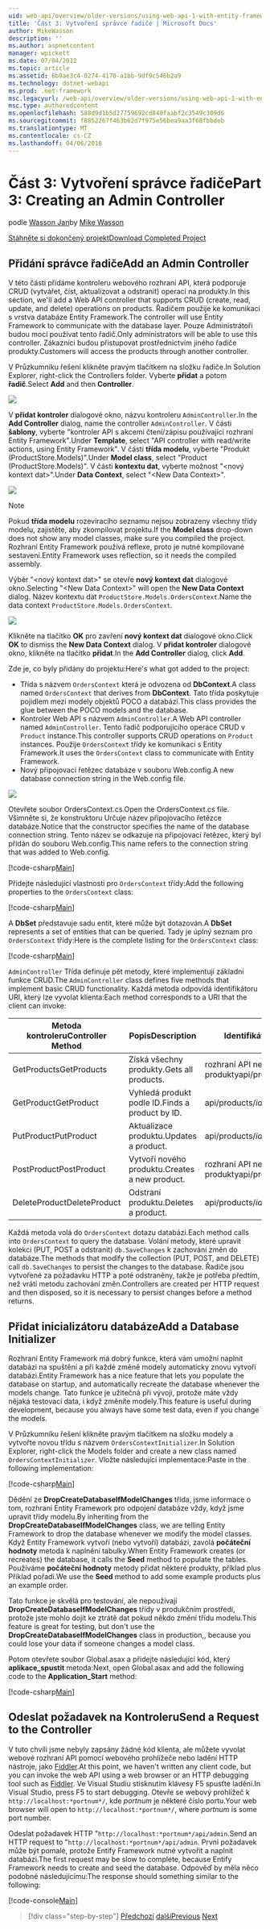```yaml
---
uid: web-api/overview/older-versions/using-web-api-1-with-entity-framework-5/using-web-api-with-entity-framework-part-3
title: 'Část 3: Vytvoření správce řadiče | Microsoft Docs'
author: MikeWasson
description: ''
ms.author: aspnetcontent
manager: wpickett
ms.date: 07/04/2012
ms.topic: article
ms.assetid: 6b9ae3c4-0274-4170-a1bb-9df9c546b2a9
ms.technology: dotnet-webapi
ms.prod: .net-framework
msc.legacyurl: /web-api/overview/older-versions/using-web-api-1-with-entity-framework-5/using-web-api-with-entity-framework-part-3
msc.type: authoredcontent
ms.openlocfilehash: 588d9d1b5d27759692cd840faabf2c3549c309d6
ms.sourcegitcommit: f8852267f463b62d7f975e56bea9aa3f68fbbdeb
ms.translationtype: MT
ms.contentlocale: cs-CZ
ms.lasthandoff: 04/06/2018
---
```

<a name="part-3-creating-an-admin-controller"></a><span data-ttu-id="4baef-102">Část 3: Vytvoření správce řadiče</span><span class="sxs-lookup"><span data-stu-id="4baef-102">Part 3: Creating an Admin Controller</span></span>
====================
<span data-ttu-id="4baef-103">podle [Wasson Jan](https://github.com/MikeWasson)</span><span class="sxs-lookup"><span data-stu-id="4baef-103">by [Mike Wasson](https://github.com/MikeWasson)</span></span>

[<span data-ttu-id="4baef-104">Stáhněte si dokončený projekt</span><span class="sxs-lookup"><span data-stu-id="4baef-104">Download Completed Project</span></span>](http://code.msdn.microsoft.com/ASP-NET-Web-API-with-afa30545)

## <a name="add-an-admin-controller"></a><span data-ttu-id="4baef-105">Přidání správce řadiče</span><span class="sxs-lookup"><span data-stu-id="4baef-105">Add an Admin Controller</span></span>

<span data-ttu-id="4baef-106">V této části přidáme kontroleru webového rozhraní API, která podporuje CRUD (vytvářet, číst, aktualizovat a odstranit) operací na produkty.</span><span class="sxs-lookup"><span data-stu-id="4baef-106">In this section, we'll add a Web API controller that supports CRUD (create, read, update, and delete) operations on products.</span></span> <span data-ttu-id="4baef-107">Řadičem použije ke komunikaci s vrstva databáze Entity Framework.</span><span class="sxs-lookup"><span data-stu-id="4baef-107">The controller will use Entity Framework to communicate with the database layer.</span></span> <span data-ttu-id="4baef-108">Pouze Administrátoři budou moci používat tento řadič.</span><span class="sxs-lookup"><span data-stu-id="4baef-108">Only administrators will be able to use this controller.</span></span> <span data-ttu-id="4baef-109">Zákazníci budou přistupovat prostřednictvím jiného řadiče produkty.</span><span class="sxs-lookup"><span data-stu-id="4baef-109">Customers will access the products through another controller.</span></span>

<span data-ttu-id="4baef-110">V Průzkumníku řešení klikněte pravým tlačítkem na složku řadiče.</span><span class="sxs-lookup"><span data-stu-id="4baef-110">In Solution Explorer, right-click the Controllers folder.</span></span> <span data-ttu-id="4baef-111">Vyberte **přidat** a potom **řadič**.</span><span class="sxs-lookup"><span data-stu-id="4baef-111">Select **Add** and then **Controller**.</span></span>

![](using-web-api-with-entity-framework-part-3/_static/image1.png)

<span data-ttu-id="4baef-112">V **přidat kontroler** dialogové okno, názvu kontroleru `AdminController`.</span><span class="sxs-lookup"><span data-stu-id="4baef-112">In the **Add Controller** dialog, name the controller `AdminController`.</span></span> <span data-ttu-id="4baef-113">V části **šablony**, vyberte &quot;kontroler API s akcemi čtení/zápisu používající rozhraní Entity Framework&quot;.</span><span class="sxs-lookup"><span data-stu-id="4baef-113">Under **Template**, select &quot;API controller with read/write actions, using Entity Framework&quot;.</span></span> <span data-ttu-id="4baef-114">V části **třída modelu**, vyberte "Produkt (ProductStore.Models)".</span><span class="sxs-lookup"><span data-stu-id="4baef-114">Under **Model class**, select "Product (ProductStore.Models)".</span></span> <span data-ttu-id="4baef-115">V části **kontextu dat**, vyberte možnost "&lt;nový kontext dat&gt;".</span><span class="sxs-lookup"><span data-stu-id="4baef-115">Under **Data Context**, select "&lt;New Data Context&gt;".</span></span>

![](using-web-api-with-entity-framework-part-3/_static/image2.png)

> [!NOTE]
> <span data-ttu-id="4baef-116">Pokud **třída modelu** rozevíracího seznamu nejsou zobrazeny všechny třídy modelu, zajistěte, aby zkompilovat projektu.</span><span class="sxs-lookup"><span data-stu-id="4baef-116">If the **Model class** drop-down does not show any model classes, make sure you compiled the project.</span></span> <span data-ttu-id="4baef-117">Rozhraní Entity Framework používá reflexe, proto je nutné kompilované sestavení.</span><span class="sxs-lookup"><span data-stu-id="4baef-117">Entity Framework uses reflection, so it needs the compiled assembly.</span></span>


<span data-ttu-id="4baef-118">Výběr "&lt;nový kontext dat&gt;" se otevře **nový kontext dat** dialogové okno.</span><span class="sxs-lookup"><span data-stu-id="4baef-118">Selecting "&lt;New Data Context&gt;" will open the **New Data Context** dialog.</span></span> <span data-ttu-id="4baef-119">Název kontextu dat `ProductStore.Models.OrdersContext`.</span><span class="sxs-lookup"><span data-stu-id="4baef-119">Name the data context `ProductStore.Models.OrdersContext`.</span></span>

![](using-web-api-with-entity-framework-part-3/_static/image3.png)

<span data-ttu-id="4baef-120">Klikněte na tlačítko **OK** pro zavření **nový kontext dat** dialogové okno.</span><span class="sxs-lookup"><span data-stu-id="4baef-120">Click **OK** to dismiss the **New Data Context** dialog.</span></span> <span data-ttu-id="4baef-121">V **přidat kontroler** dialogové okno, klikněte na tlačítko **přidat**.</span><span class="sxs-lookup"><span data-stu-id="4baef-121">In the **Add Controller** dialog, click **Add**.</span></span>

<span data-ttu-id="4baef-122">Zde je, co byly přidány do projektu:</span><span class="sxs-lookup"><span data-stu-id="4baef-122">Here's what got added to the project:</span></span>

- <span data-ttu-id="4baef-123">Třída s názvem `OrdersContext` která je odvozena od **DbContext**.</span><span class="sxs-lookup"><span data-stu-id="4baef-123">A class named `OrdersContext` that derives from **DbContext**.</span></span> <span data-ttu-id="4baef-124">Tato třída poskytuje pojidlem mezi modely objektů POCO a databází.</span><span class="sxs-lookup"><span data-stu-id="4baef-124">This class provides the glue between the POCO models and the database.</span></span>
- <span data-ttu-id="4baef-125">Kontroler Web API s názvem `AdminController`.</span><span class="sxs-lookup"><span data-stu-id="4baef-125">A Web API controller named `AdminController`.</span></span> <span data-ttu-id="4baef-126">Tento řadič podporujícího operace CRUD v `Product` instance.</span><span class="sxs-lookup"><span data-stu-id="4baef-126">This controller supports CRUD operations on `Product` instances.</span></span> <span data-ttu-id="4baef-127">Použije `OrdersContext` třídy ke komunikaci s Entity Framework.</span><span class="sxs-lookup"><span data-stu-id="4baef-127">It uses the `OrdersContext` class to communicate with Entity Framework.</span></span>
- <span data-ttu-id="4baef-128">Nový připojovací řetězec databáze v souboru Web.config.</span><span class="sxs-lookup"><span data-stu-id="4baef-128">A new database connection string in the Web.config file.</span></span>

![](using-web-api-with-entity-framework-part-3/_static/image4.png)

<span data-ttu-id="4baef-129">Otevřete soubor OrdersContext.cs.</span><span class="sxs-lookup"><span data-stu-id="4baef-129">Open the OrdersContext.cs file.</span></span> <span data-ttu-id="4baef-130">Všimněte si, že konstruktoru Určuje název připojovacího řetězce databáze.</span><span class="sxs-lookup"><span data-stu-id="4baef-130">Notice that the constructor specifies the name of the database connection string.</span></span> <span data-ttu-id="4baef-131">Tento název se odkazuje na připojovací řetězec, který byl přidán do souboru Web.config.</span><span class="sxs-lookup"><span data-stu-id="4baef-131">This name refers to the connection string that was added to Web.config.</span></span>

[!code-csharp[Main](using-web-api-with-entity-framework-part-3/samples/sample1.cs)]

<span data-ttu-id="4baef-132">Přidejte následující vlastnosti pro `OrdersContext` třídy:</span><span class="sxs-lookup"><span data-stu-id="4baef-132">Add the following properties to the `OrdersContext` class:</span></span>

[!code-csharp[Main](using-web-api-with-entity-framework-part-3/samples/sample2.cs)]

<span data-ttu-id="4baef-133">A **DbSet** představuje sadu entit, které může být dotazován.</span><span class="sxs-lookup"><span data-stu-id="4baef-133">A **DbSet** represents a set of entities that can be queried.</span></span> <span data-ttu-id="4baef-134">Tady je úplný seznam pro `OrdersContext` třídy:</span><span class="sxs-lookup"><span data-stu-id="4baef-134">Here is the complete listing for the `OrdersContext` class:</span></span>

[!code-csharp[Main](using-web-api-with-entity-framework-part-3/samples/sample3.cs)]

<span data-ttu-id="4baef-135">`AdminController` Třída definuje pět metody, které implementují základní funkce CRUD.</span><span class="sxs-lookup"><span data-stu-id="4baef-135">The `AdminController` class defines five methods that implement basic CRUD functionality.</span></span> <span data-ttu-id="4baef-136">Každá metoda odpovídá identifikátoru URI, který lze vyvolat klienta:</span><span class="sxs-lookup"><span data-stu-id="4baef-136">Each method corresponds to a URI that the client can invoke:</span></span>

| <span data-ttu-id="4baef-137">Metoda kontroleru</span><span class="sxs-lookup"><span data-stu-id="4baef-137">Controller Method</span></span> | <span data-ttu-id="4baef-138">Popis</span><span class="sxs-lookup"><span data-stu-id="4baef-138">Description</span></span> | <span data-ttu-id="4baef-139">Identifikátor URI</span><span class="sxs-lookup"><span data-stu-id="4baef-139">URI</span></span> | <span data-ttu-id="4baef-140">Metoda HTTP</span><span class="sxs-lookup"><span data-stu-id="4baef-140">HTTP Method</span></span> |
| --- | --- | --- | --- |
| <span data-ttu-id="4baef-141">GetProducts</span><span class="sxs-lookup"><span data-stu-id="4baef-141">GetProducts</span></span> | <span data-ttu-id="4baef-142">Získá všechny produkty.</span><span class="sxs-lookup"><span data-stu-id="4baef-142">Gets all products.</span></span> | <span data-ttu-id="4baef-143">rozhraní API nebo produkty</span><span class="sxs-lookup"><span data-stu-id="4baef-143">api/products</span></span> | <span data-ttu-id="4baef-144">GET</span><span class="sxs-lookup"><span data-stu-id="4baef-144">GET</span></span> |
| <span data-ttu-id="4baef-145">GetProduct</span><span class="sxs-lookup"><span data-stu-id="4baef-145">GetProduct</span></span> | <span data-ttu-id="4baef-146">Vyhledá produkt podle ID.</span><span class="sxs-lookup"><span data-stu-id="4baef-146">Finds a product by ID.</span></span> | <span data-ttu-id="4baef-147">api/products/*id*</span><span class="sxs-lookup"><span data-stu-id="4baef-147">api/products/*id*</span></span> | <span data-ttu-id="4baef-148">GET</span><span class="sxs-lookup"><span data-stu-id="4baef-148">GET</span></span> |
| <span data-ttu-id="4baef-149">PutProduct</span><span class="sxs-lookup"><span data-stu-id="4baef-149">PutProduct</span></span> | <span data-ttu-id="4baef-150">Aktualizace produktu.</span><span class="sxs-lookup"><span data-stu-id="4baef-150">Updates a product.</span></span> | <span data-ttu-id="4baef-151">api/products/*id*</span><span class="sxs-lookup"><span data-stu-id="4baef-151">api/products/*id*</span></span> | <span data-ttu-id="4baef-152">PUT</span><span class="sxs-lookup"><span data-stu-id="4baef-152">PUT</span></span> |
| <span data-ttu-id="4baef-153">PostProduct</span><span class="sxs-lookup"><span data-stu-id="4baef-153">PostProduct</span></span> | <span data-ttu-id="4baef-154">Vytvoří nového produktu.</span><span class="sxs-lookup"><span data-stu-id="4baef-154">Creates a new product.</span></span> | <span data-ttu-id="4baef-155">rozhraní API nebo produkty</span><span class="sxs-lookup"><span data-stu-id="4baef-155">api/products</span></span> | <span data-ttu-id="4baef-156">POST</span><span class="sxs-lookup"><span data-stu-id="4baef-156">POST</span></span> |
| <span data-ttu-id="4baef-157">DeleteProduct</span><span class="sxs-lookup"><span data-stu-id="4baef-157">DeleteProduct</span></span> | <span data-ttu-id="4baef-158">Odstraní produktu.</span><span class="sxs-lookup"><span data-stu-id="4baef-158">Deletes a product.</span></span> | <span data-ttu-id="4baef-159">api/products/*id*</span><span class="sxs-lookup"><span data-stu-id="4baef-159">api/products/*id*</span></span> | <span data-ttu-id="4baef-160">DELETE</span><span class="sxs-lookup"><span data-stu-id="4baef-160">DELETE</span></span> |

<span data-ttu-id="4baef-161">Každá metoda volá do `OrdersContext` dotazu databázi.</span><span class="sxs-lookup"><span data-stu-id="4baef-161">Each method calls into `OrdersContext` to query the database.</span></span> <span data-ttu-id="4baef-162">Volání metody, které upravit kolekci (PUT, POST a odstranit) `db.SaveChanges` k zachování změn do databáze.</span><span class="sxs-lookup"><span data-stu-id="4baef-162">The methods that modify the collection (PUT, POST, and DELETE) call `db.SaveChanges` to persist the changes to the database.</span></span> <span data-ttu-id="4baef-163">Řadiče jsou vytvořené za požadavku HTTP a poté odstraněny, takže je potřeba předtím, než vrátí metodu zachování změn.</span><span class="sxs-lookup"><span data-stu-id="4baef-163">Controllers are created per HTTP request and then disposed, so it is necessary to persist changes before a method returns.</span></span>

## <a name="add-a-database-initializer"></a><span data-ttu-id="4baef-164">Přidat inicializátoru databáze</span><span class="sxs-lookup"><span data-stu-id="4baef-164">Add a Database Initializer</span></span>

<span data-ttu-id="4baef-165">Rozhraní Entity Framework má dobrý funkce, která vám umožní naplnit databázi na spuštění a při každé změně modely automaticky znovu vytvoří databázi.</span><span class="sxs-lookup"><span data-stu-id="4baef-165">Entity Framework has a nice feature that lets you populate the database on startup, and automatically recreate the database whenever the models change.</span></span> <span data-ttu-id="4baef-166">Tato funkce je užitečná při vývoji, protože máte vždy nějaká testovací data, i když změníte modely.</span><span class="sxs-lookup"><span data-stu-id="4baef-166">This feature is useful during development, because you always have some test data, even if you change the models.</span></span>

<span data-ttu-id="4baef-167">V Průzkumníku řešení klikněte pravým tlačítkem na složku modely a vytvořte novou třídu s názvem `OrdersContextInitializer`.</span><span class="sxs-lookup"><span data-stu-id="4baef-167">In Solution Explorer, right-click the Models folder and create a new class named `OrdersContextInitializer`.</span></span> <span data-ttu-id="4baef-168">Vložte následující implementace:</span><span class="sxs-lookup"><span data-stu-id="4baef-168">Paste in the following implementation:</span></span>

[!code-csharp[Main](using-web-api-with-entity-framework-part-3/samples/sample4.cs)]

<span data-ttu-id="4baef-169">Dědění ze **DropCreateDatabaseIfModelChanges** třída, jsme informace o tom, rozhraní Entity Framework pro odpojení databáze vždy, když jsme upravit třídy modelu.</span><span class="sxs-lookup"><span data-stu-id="4baef-169">By inheriting from the **DropCreateDatabaseIfModelChanges** class, we are telling Entity Framework to drop the database whenever we modify the model classes.</span></span> <span data-ttu-id="4baef-170">Když Entity Framework vytvoří (nebo vytvoří) databázi, zavolá **počáteční hodnoty** metoda k naplnění tabulky.</span><span class="sxs-lookup"><span data-stu-id="4baef-170">When Entity Framework creates (or recreates) the database, it calls the **Seed** method to populate the tables.</span></span> <span data-ttu-id="4baef-171">Používáme **počáteční hodnoty** metody přidat některé produkty, příklad plus Příklad pořadí.</span><span class="sxs-lookup"><span data-stu-id="4baef-171">We use the **Seed** method to add some example products plus an example order.</span></span>

<span data-ttu-id="4baef-172">Tato funkce je skvělá pro testování, ale nepoužívají **DropCreateDatabaseIfModelChanges** třídy v produkčním prostředí, protože jste mohlo dojít ke ztrátě dat pokud někdo změní třídu modelu.</span><span class="sxs-lookup"><span data-stu-id="4baef-172">This feature is great for testing, but don't use the **DropCreateDatabaseIfModelChanges** class in production,, because you could lose your data if someone changes a model class.</span></span>

<span data-ttu-id="4baef-173">Potom otevřete soubor Global.asax a přidejte následující kód, který **aplikace\_spustit** metoda:</span><span class="sxs-lookup"><span data-stu-id="4baef-173">Next, open Global.asax and add the following code to the **Application\_Start** method:</span></span>

[!code-csharp[Main](using-web-api-with-entity-framework-part-3/samples/sample5.cs)]

## <a name="send-a-request-to-the-controller"></a><span data-ttu-id="4baef-174">Odeslat požadavek na Kontroleru</span><span class="sxs-lookup"><span data-stu-id="4baef-174">Send a Request to the Controller</span></span>

<span data-ttu-id="4baef-175">V tuto chvíli jsme nebyly zapsány žádné kód klienta, ale můžete vyvolat webové rozhraní API pomocí webového prohlížeče nebo ladění HTTP nástroje, jako [Fiddler](http://www.fiddler2.com/fiddler2/).</span><span class="sxs-lookup"><span data-stu-id="4baef-175">At this point, we haven't written any client code, but you can invoke the web API using a web browser or an HTTP debugging tool such as [Fiddler](http://www.fiddler2.com/fiddler2/).</span></span> <span data-ttu-id="4baef-176">Ve Visual Studiu stisknutím klávesy F5 spusťte ladění.</span><span class="sxs-lookup"><span data-stu-id="4baef-176">In Visual Studio, press F5 to start debugging.</span></span> <span data-ttu-id="4baef-177">Otevře se webový prohlížeč k `http://localhost:*portnum*/`, kde *portnum* je některé číslo portu.</span><span class="sxs-lookup"><span data-stu-id="4baef-177">Your web browser will open to `http://localhost:*portnum*/`, where *portnum* is some port number.</span></span>

<span data-ttu-id="4baef-178">Odeslat požadavek HTTP "`http://localhost:*portnum*/api/admin`.</span><span class="sxs-lookup"><span data-stu-id="4baef-178">Send an HTTP request to "`http://localhost:*portnum*/api/admin`.</span></span> <span data-ttu-id="4baef-179">První požadavek může být pomalé, protože Entify Framework nutné vytvořit a naplnit databázi.</span><span class="sxs-lookup"><span data-stu-id="4baef-179">The first request may be slow to complete, because Entify Framework needs to create and seed the database.</span></span> <span data-ttu-id="4baef-180">Odpověď by měla něco podobné následujícímu:</span><span class="sxs-lookup"><span data-stu-id="4baef-180">The response should something similar to the following:</span></span>

[!code-console[Main](using-web-api-with-entity-framework-part-3/samples/sample6.cmd)]

> [!div class="step-by-step"]
> <span data-ttu-id="4baef-181">[Předchozí](using-web-api-with-entity-framework-part-2.md)
> [další](using-web-api-with-entity-framework-part-4.md)</span><span class="sxs-lookup"><span data-stu-id="4baef-181">[Previous](using-web-api-with-entity-framework-part-2.md)
[Next](using-web-api-with-entity-framework-part-4.md)</span></span>
